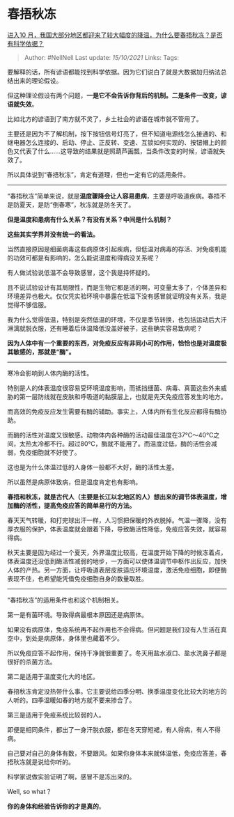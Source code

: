 # 春捂秋冻
[进入10 月，我国大部分地区都迎来了较大幅度的降温，为什么要春捂秋冻？是否有科学依据？](https://www.zhihu.com/question/491641119/answer/2171687505)

> Author: #NellNell
Last update: *15/10/2021*
Links:
Tags:

要解释的话，所有谚语都能找到科学依据。因为它们说白了就是大数据加归纳法总结出来的理论假设。

但这种理论假设有两个问题，**一是它不会告诉你背后的机制。二是条件一改变，谚语就失效**。

比如北方的谚语到了南方就不灵了，乡土社会的谚语在城市就不管用了。

主要还是因为不了解机制，按下按钮信号灯亮了，但不知道电源线怎么接通的、和继电器怎么连接的、启动、停止、正反转、变速、互锁如何实现的、按钮帽上的颜色又代表了什么……这导致的结果就是照葫芦画瓢，当条件改变的时候，谚语就失效了。

所以具体说到“春捂秋冻”，肯定有道理，但也一定有它的适用条件。

---

“春捂秋冻”简单来说，就是**温度骤降会让人容易患病**，主要是呼吸道疾病。春捂不是防夏天，是防“倒春寒”，秋冻就是防冬天了。

**但是温度和患病有什么关系？有没有关系？中间是什么机制？**

**这些其实学界并没有统一的看法。**

当然直接原因是细菌病毒这些病原体引起疾病，但低温对病毒的存活、对免疫机能的功效可都是有影响的，怎么能说温度和得病没关系呢？

有人做试验说低温不会导致感冒，这个我是持怀疑的。

且不说试验设计有其局限性，而是生物它都是活的啊，可变量太多了，个体差异和环境差异也极大。仅仅凭实验环境中暴露在低温下没有感冒就证明没有关系，我是觉得不够信服。

我为什么觉得低温，特别是突然低温的环境，不仅是季节转换，也包括运动后大汗淋漓就脱衣服，还有睡着后体温降低没盖好被子，这些确实容易致病呢？

**因为人体中有一个重要的东西，对免疫反应有非同小可的作用，恰恰也是对温度极其敏感的，那就是“酶”。**

---

寒冷会影响到人体内酶的活性。

特别是人的体表温度很容易受环境温度影响，而抵挡细菌、病毒、真菌这些外来威胁的第一层防线就在皮肤和呼吸道的黏膜层上，也就是先天免疫应答发生的地方。

而高效的免疫反应发生需要有酶的辅助。事实上，人体内所有生化反应都得有酶协助。

而酶的活性对温度又很敏感。动物体内各种酶的活动最佳温度在37℃～40℃之间，太热太冷都不行。超过80℃，酶就不能用了。而温度过低，酶的活性会减弱，免疫细胞就不好使了。

这也是为什么体温过低的人身体一般都不大好，酶的活性太差。

所以虽然是病原体致病，但是温度肯定也有影响。

**春捂和秋冻，就是古代人（主要是长江以北地区的人）想出来的调节体表温度，增加酶的活性，提高免疫应答的简单易行的方法。**

春天天气转暖，和打完球出汗一样，人习惯把保暖的外衣脱掉。气温一骤降，没有厚衣服的保护，体表温度就会跟着下降，导致酶活性降低，免疫应答失效，就容易得病。

秋天主要是因为经过一个夏天，外界温度比较高，在温度开始下降的时候冻着点，体表温度还没低到酶活性减弱的地步，一方面可以使体温调节中枢作出反应，加快人体的产热。另一方面，让呼吸道表层皮肤适应环境温度，激活免疫细胞，即便酶表现不佳，也希望能凭借免疫细胞自身的数量取胜。

---

“春捂秋冻”的适用条件也和这个机制相关。

第一是有菌环境。导致得病最根本原因还是病原体。

如果没有病原体，免疫系统再不起作用也不会得病。但问题是我们没有人生活在真空中，到处是病原体，身体里也藏着不少。

所以免疫应答不起作用，保持干净就很重要了。冬天用盐水淑口、盐水洗鼻子都是很好的杀菌方法。

第二是适用于温度变化大的地区。

春捂秋冻肯定没热带什么事。它主要说给四季分明、换季温度变化比较大的地方的人听的。四季温暖如春的地方就不要来掺合了。

第三是适用于免疫系统比较弱的人。

即便是相同条件，都出了一身汗脱衣服，都在冬天穿短裙，有人得病，有人不得病。

自己要对自己的身体有数，不要跟风。如果你身体本来就体温低，免疫应答差，春捂秋冻就是说给你听的。

科学家说做实验证明了啊，感冒不是冻出来的。

Well, so what？

**你的身体和经验告诉你的才是真的**。
